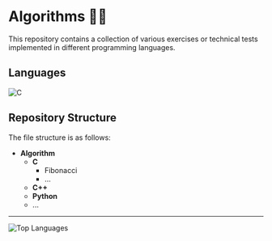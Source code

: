 # Algorithms 👨‍💻

This repository contains a collection of various exercises or technical tests implemented in different programming languages.

## Languages 

![C](https://img.shields.io/badge/C-A8B9CC?logo=C&logoColor=white)


## Repository Structure
The file structure is as follows:
- **Algorithm**
  - **C**
    - Fibonacci
    - ...
  - **C++**
  - **Python**
  - ...
--------------------------------------------------------------------------------------------------------------

![Top Languages](https://github-readme-stats.vercel.app/api/top-langs/?username=SFrancoH&exclude_repo=SFrancoH&layout=compact&theme=radical)
